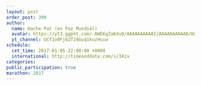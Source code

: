 ```yaml
---
layout: post
order_post: 390
author:
  name: Hache Pat (en Paz Mundial)
  avatar: https://yt3.ggpht.com/-AWEKgZaKXu0/AAAAAAAAAAI/AAAAAAAAAAA/HXmJ-lllNao/s88-c-k-no-mo-rj-c0xffffff/photo.jpg
  yt_channel: UCf1o0FjbZf24Guq1kuzHuiw
schedule:
  cet_time: 2017-01-05 22:00:00 +0000
  international: http://timeanddate.com/s/34zx
categories:
public_participation: true
marathon: 2017
---
```

<!--iframe width="475" height="267" src="https://www.youtube.com/embed/nS4fNk-NgeM" frameborder="0" allowfullscreen></iframe-->
